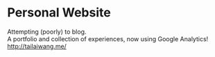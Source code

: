 # Personal Website

Attempting (poorly) to blog. <br>
A portfolio and collection of experiences, now using Google Analytics!<br>
http://tailaiwang.me/

